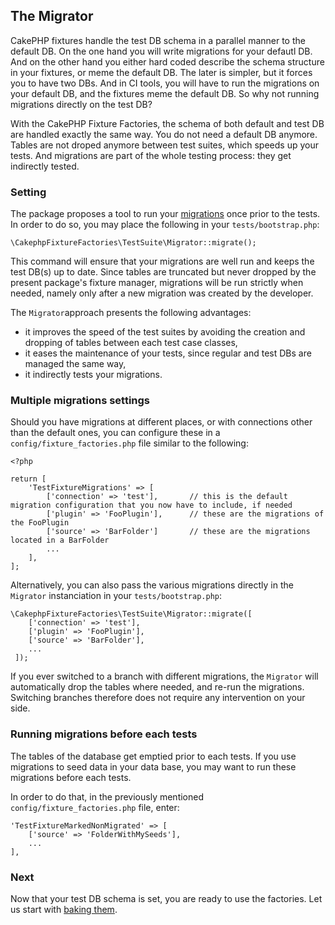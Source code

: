 ## The Migrator

CakePHP fixtures handle the test DB schema in a parallel manner to the default DB. On the one hand you will write migrations for your defautl DB. And on the other hand you either hard coded describe the schema structure in your fixtures, or meme the default DB. The later is simpler, but it forces you to have two DBs. And in CI tools, you will have to run the migrations on your default DB, and the fixtures meme the default DB. So why not running migrations directly on the test DB?

With the CakePHP Fixture Factories, the schema of both default and test DB are handled exactly the same way. You do not need a default DB anymore. Tables are not droped anymore between test suites, which speeds up your tests. And migrations are part of the whole testing process: they get indirectly tested.

### Setting 

The package proposes a tool to run your [migrations](https://book.cakephp.org/migrations/3/en/index.html) once prior to the tests. In order to do so,
you may place the following in your `tests/bootstrap.php`:
```$xslt
\CakephpFixtureFactories\TestSuite\Migrator::migrate();
```
This command will ensure that your migrations are well run and keeps the test DB(s) up to date. Since tables are truncated but never dropped by the present package's fixture manager, migrations will be run strictly when needed, namely only after a new migration was created by the developer.

The `Migrator`approach presents the following advantages:
* it improves the speed of the test suites by avoiding the creation and dropping of tables between each test case classes,
* it eases the maintenance of your tests, since regular and test DBs are managed the same way,
* it indirectly tests your migrations.

### Multiple migrations settings

Should you have migrations at different places, or with connections other than the default ones, you can configure these in a `config/fixture_factories.php` file similar to the following:
```$xslt
<?php

return [   
    'TestFixtureMigrations' => [
        ['connection' => 'test'],       // this is the default migration configuration that you now have to include, if needed
        ['plugin' => 'FooPlugin'],      // these are the migrations of the FooPlugin
        ['source' => 'BarFolder']       // these are the migrations located in a BarFolder
        ...
    ],
];
```

Alternatively, you can also pass the various migrations directly in the `Migrator` instanciation in your `tests/bootstrap.php`:
```$xslt
\CakephpFixtureFactories\TestSuite\Migrator::migrate([
    ['connection' => 'test'],       
    ['plugin' => 'FooPlugin'],      
    ['source' => 'BarFolder'],
    ...
 ]);
```

If you ever switched to a branch with different migrations, the `Migrator` will automatically drop the tables where needed, and re-run the migrations. Switching branches therefore
does not require any intervention on your side.

### Running migrations before each tests

The tables of the database get emptied prior to each tests. If you use migrations to seed data in your data base, you may want to run these migrations before each tests.

In order to do that, in the previously mentioned `config/fixture_factories.php` file, enter:

```
'TestFixtureMarkedNonMigrated' => [
    ['source' => 'FolderWithMySeeds'],
    ...
], 
```  

### Next

Now that your test DB schema is set, you are ready to use the factories. Let us start with [baking them](bake.md).

